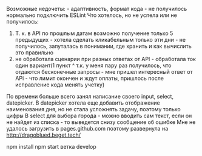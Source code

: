 Возможные недочеты: - адаптивность, формат кода - не получилось нормально подключить ESLint
Что хотелось, но не успела или не получилось: 
1) Т. к. в API по прошлым датам возможно получение только 5 предыдущих - хотела сделать кликабельным только эти дни - не получилось, запуталась в понимании, где хранить и как вычислить это правильно
2) не обработала сценарии при разных ответах от API - обработала ток один вариант(1 пункт ^ т.к. у меня пару раз получилось, что отдаются бесконечные запросы - мне пришел интересный ответ от APi - что лимит окончен и ждут оплаты, пришлось после исправление кода менять учетку)

По времени больше всего занял написание своего input, select, datepicker. В datepicker хотела еще добавить отображение наименования дня, но не стала усложнять задачу, поэтому только цифры
В select для выбора города - можно вводить сам текст, если он не найдет из списка - то выведется снизу сообщение об ошибке 
Мне не удалось загрузить в pages.github.com поэтому развернула на http://dragoblued.beget.tech/

npm install
npm start
ветка develop



